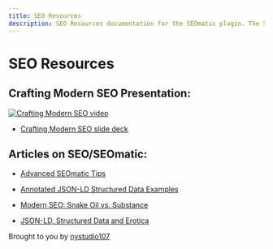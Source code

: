```yaml
---
title: SEO Resources
description: SEO Resources documentation for the SEOmatic plugin. The SEOmatic plugin facilitates modern SEO best practices & implementation for Craft CMS 3.
---
```

# SEO Resources

## Crafting Modern SEO Presentation:

[![Crafting Modern SEO video](https://i.vimeocdn.com/video/671925645-ac6a1d9ae202eede970bc17a8438f8efe076e0a4be34eac8bfff83bad4885ac3-d?mw=1920&mh=1080&q=70)](http://dotall.com/sessions/seo-best-practices-from-a-developers-point-of-view)

* [Crafting Modern SEO slide deck](https://speakerdeck.com/nystudio107/crafting-modern-seo)

## Articles on SEO/SEOmatic:

* [Advanced SEOmatic Tips](https://nystudio107.com/blog/tips-for-using-seomatic-effectively)

* [Annotated JSON-LD Structured Data Examples](https://nystudio107.com/blog/annotated-json-ld-structured-data-examples)

* [Modern SEO: Snake Oil vs. Substance](https://nystudio107.com/blog/modern-seo-snake-oil-vs-substance)

* [JSON-LD, Structured Data and Erotica](https://nystudio107.com/blog/json-ld-structured-data-and-erotica)

Brought to you by [nystudio107](https://nystudio107.com/)
